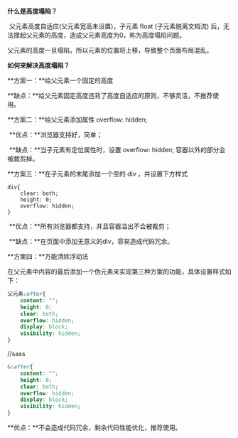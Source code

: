 **什么是高度塌陷？**

​    父元素高度自适应(父元素宽高未设置)，子元素 float (子元素脱离文档流) 后，无法撑起父元素的高度，造成父元素高度为0，称为高度塌陷问题。

​     父元素的高度一旦塌陷，所以元素的位置将上移，导致整个页面布局混乱。

**如何来解决高度塌陷？**

**方案一：**给父元素一个固定的高度

​    **缺点：**给父元素固定高度违背了高度自适应的原则，不够灵活，不推荐使用。

 

**方案二：**给父元素添加属性 overflow: hidden;

​    **优点：**浏览器支持好，简单；

​    **缺点：**当子元素有定位属性时，设置 overflow: hidden; 容器以外的部分会被裁剪掉。

 

**方案三：**在子元素的末尾添加一个空的 div ，并设置下方样式

```
div{
    clear: both;
    height: 0;
    overflow: hidden;
}
```

​    **优点：**所有浏览器都支持，并且容器溢出不会被裁剪；

​    **缺点：**在页面中添加无意义的div，容易造成代码冗余。

 

**方案四：**万能清除浮动法

​    在父元素中内容的最后添加一个伪元素来实现第三种方案的功能，具体设置样式如下：

```css
父元素:after{
    content: "";
    height: 0;
    clear: both;
    overflow: hidden;
    display: block;
    visibility: hidden;
}
```

//sass
```css
&:after{
    content: "";
    height: 0;
    clear: both;
    overflow: hidden;
    display: block;
    visibility: hidden;
}
```



**优点：**不会造成代码冗余，剩余代码性能优化，推荐使用。


